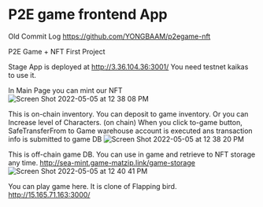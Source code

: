 # P2E game frontend App

Old Commit Log https://github.com/YONGBAAM/p2egame-nft

P2E Game + NFT First Project

Stage App is deployed at http://3.36.104.36:3001/
You need testnet kaikas to use it.

In Main Page you can mint our NFT
![Screen Shot 2022-05-05 at 12 38 08 PM](https://user-images.githubusercontent.com/45122917/166860475-c0e48f21-ca17-4a18-b21f-f4c60df1ec55.png)

This is on-chain inventory. You can deposit to game inventory. Or you can Increase level of Characters. (on chain)
When you click to-game button, SafeTransferFrom to Game warehouse account is executed ans transaction info is submitted to game DB
![Screen Shot 2022-05-05 at 12 38 20 PM](https://user-images.githubusercontent.com/45122917/166860489-ea3d56b9-487a-40ff-8587-156ea47384e4.png)

This is off-chain game DB. You can use in game and retrieve to NFT storage any time.
http://sea-mint.game-matzip.link/game-storage
![Screen Shot 2022-05-05 at 12 40 41 PM](https://user-images.githubusercontent.com/45122917/166860627-1b3ce312-d3be-4e4e-b7ac-82b988c510c5.png)

You can play game here. It is clone of Flapping bird.
http://15.165.71.163:3000/
